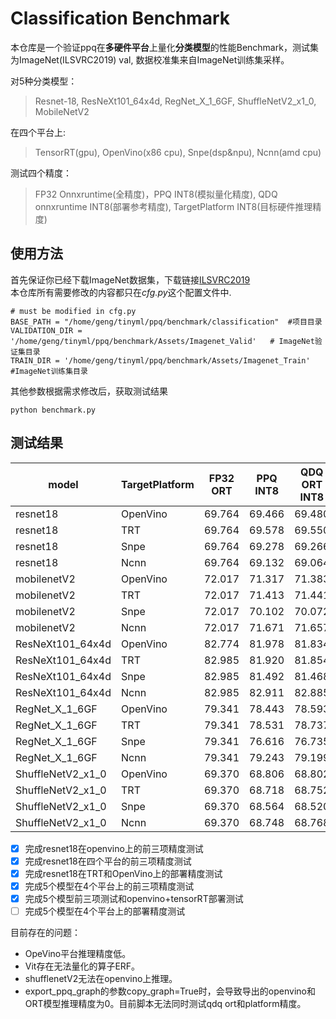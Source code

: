 # Classification Benchmark
本仓库是一个验证ppq在**多硬件平台**上量化**分类模型**的性能Benchmark，测试集为ImageNet(ILSVRC2019) val, 数据校准集来自ImageNet训练集采样。

对5种分类模型：
> Resnet-18, ResNeXt101_64x4d, RegNet_X_1_6GF, ShuffleNetV2_x1_0, MobileNetV2

在四个平台上:
> TensorRT(gpu), OpenVino(x86 cpu), Snpe(dsp&npu), Ncnn(amd cpu)

测试四个精度：
> FP32 Onnxruntime(全精度)，PPQ INT8(模拟量化精度), QDQ onnxruntime INT8(部署参考精度), TargetPlatform INT8(目标硬件推理精度) 

## 使用方法
首先保证你已经下载ImageNet数据集，下载链接[ILSVRC2019](https://www.kaggle.com/competitions/imagenet-object-localization-challenge/data)  
本仓库所有需要修改的内容都只在*cfg.py*这个配置文件中.
```python3
# must be modified in cfg.py
BASE_PATH = "/home/geng/tinyml/ppq/benchmark/classification"  #项目目录
VALIDATION_DIR = '/home/geng/tinyml/ppq/benchmark/Assets/Imagenet_Valid'   # ImageNet验证集目录
TRAIN_DIR = '/home/geng/tinyml/ppq/benchmark/Assets/Imagenet_Train' #ImageNet训练集目录   
```
其他参数根据需求修改后，获取测试结果
```python3
python benchmark.py
```

## 测试结果
|model|TargetPlatform|FP32 ORT|PPQ INT8|QDQ ORT INT8|RealPlatform INT8|
|----|----|----|----|----|----|
|resnet18|OpenVino|69.764|69.466|69.480|**66.975**|
|resnet18|TRT|69.764|69.578|69.550|69.484|
|resnet18|Snpe|69.764|69.278|69.266|-|
|resnet18|Ncnn|69.764|69.132|69.064|-|
|mobilenetV2|OpenVino|72.017|71.317|71.383|**63.552**|
|mobilenetV2|TRT|72.017|71.413|71.441|71.367|
|mobilenetV2|Snpe|72.017|70.102|70.072|-|
|mobilenetV2|Ncnn|72.017|71.671|71.657|-|
|ResNeXt101_64x4d|OpenVino|82.774|81.978|81.834|**79.297**|
|ResNeXt101_64x4d|TRT|82.985|81.920|81.854|81.882|
|ResNeXt101_64x4d|Snpe|82.985|81.492|81.468|-|
|ResNeXt101_64x4d|Ncnn|82.985|82.911|82.885|-|
|RegNet_X_1_6GF|OpenVino|79.341|78.443|78.593|**72.531**|
|RegNet_X_1_6GF|TRT|79.341|78.531|78.737|78.539|
|RegNet_X_1_6GF|Snpe|79.341|76.616|76.735|-|
|RegNet_X_1_6GF|Ncnn|79.341|79.243|79.199|-|
|ShuffleNetV2_x1_0|OpenVino|69.370|68.806|68.802|-|
|ShuffleNetV2_x1_0|TRT|69.370|68.718|68.752|68.706|
|ShuffleNetV2_x1_0|Snpe|69.370|68.564|68.520|-|
|ShuffleNetV2_x1_0|Ncnn|69.370|68.748|68.768|-|


- [x] 完成resnet18在openvino上的前三项精度测试 
- [x] 完成resnet18在四个平台的前三项精度测试
- [x] 完成resnet18在TRT和OpenVino上的部署精度测试
- [x] 完成5个模型在4个平台上的前三项精度测试
- [x] 完成5个模型前三项测试和openvino+tensorRT部署测试
- [ ] 完成5个模型在4个平台上的部署精度测试

目前存在的问题：
- OpeVino平台推理精度低。
- Vit存在无法量化的算子ERF。
- shufflenetV2无法在openvino上推理。
- export_ppq_graph的参数copy_graph=True时，会导致导出的openvino和ORT模型推理精度为0。目前脚本无法同时测试qdq ort和platform精度。